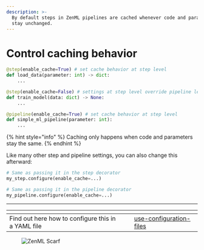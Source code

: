 ```yaml
---
description: >-
  By default steps in ZenML pipelines are cached whenever code and parameters
  stay unchanged.
---
```


# Control caching behavior

```python
@step(enable_cache=True) # set cache behavior at step level
def load_data(parameter: int) -> dict:
    ...

@step(enable_cache=False) # settings at step level override pipeline level
def train_model(data: dict) -> None:
    ...

@pipeline(enable_cache=True) # set cache behavior at step level
def simple_ml_pipeline(parameter: int):
    ...
```

{% hint style="info" %}
Caching only happens when code and parameters stay the same.
{% endhint %}

Like many other step and pipeline settings, you can also change this afterward:

```python
# Same as passing it in the step decorator
my_step.configure(enable_cache=...)

# Same as passing it in the pipeline decorator
my_pipeline.configure(enable_cache=...)
```

***

<table data-view="cards"><thead><tr><th></th><th></th><th></th><th data-hidden data-card-target data-type="content-ref"></th></tr></thead><tbody><tr><td>Find out here how to configure this in a YAML file</td><td></td><td></td><td><a href="../use-configuration-files/">use-configuration-files</a></td></tr></tbody></table>

<figure><img src="https://static.scarf.sh/a.png?x-pxid=f0b4f458-0a54-4fcd-aa95-d5ee424815bc" alt="ZenML Scarf"><figcaption></figcaption></figure>
